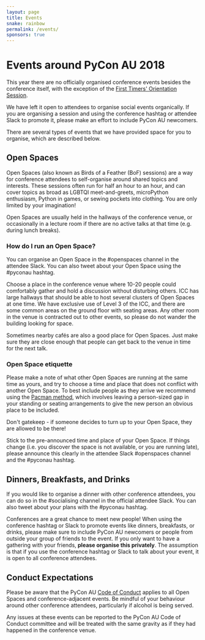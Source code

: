 ```yaml
---
layout: page
title: Events
snake: rainbow
permalink: /events/
sponsors: true
---
```


# Events around PyCon AU 2018

This year there are no officially organised conference events besides the conference itself, with the exception of the [First Timers' Orientation Session](/talks/899-first-timers-session/).

We have left it open to attendees to organise social events organically. If you are organising a session and using the conference hashtag or attendee Slack to promote it, please make an effort to include PyCon AU newcomers.

There are several types of events that we have provided space for you to organise, which are described below.

## Open Spaces

Open Spaces (also known as Birds of a Feather (BoF) sessions) are a way for conference attendees to self-organise around shared topics and interests. These sessions often run for half an hour to an hour, and can cover topics as broad as LGBTQI meet-and-greets, microPython enthusiasm, Python in games, or sewing pockets into clothing. You are only limited by your imagination!

Open Spaces are usually held in the hallways of the conference venue, or occasionally in a lecture room if there are no active talks at that time (e.g. during lunch breaks). 

### How do I run an Open Space?

You can organise an Open Space in the #openspaces channel in the attendee Slack. You can also tweet about your Open Space using the #pyconau hashtag.

Choose a place in the conference venue where 10-20 people could comfortably gather and hold a discussion without disturbing others. ICC has large hallways that should be able to host several clusters of Open Spaces at one time. We have exclusive use of Level 3 of the ICC, and there are some common areas on the ground floor with seating areas. Any other room in the venue is contracted out to other events, so please do not wander the building looking for space.

Sometimes nearby cafés are also a good place for Open Spaces. Just make sure they are close enough that people can get back to the venue in time for the next talk.

### Open Space etiquette

Please make a note of what other Open Spaces are running at the same time as yours, and try to choose a time and place that does not conflict with another Open Space. To best include people as they arrive we recommend using the [Pacman method](http://ericholscher.com/blog/2017/aug/2/pacman-rule-conferences/), which involves leaving a person-sized gap in your standing or seating arrangements to give the new person an obvious place to be included.

Don't gatekeep - if someone decides to turn up to your Open Space, they are allowed to be there!

Stick to the pre-announced time and place of your Open Space. If things change (i.e. you discover the space is not available, or you are running late), please announce this clearly in the attendee Slack #openspaces channel and the #pyconau hashtag.


## Dinners, Breakfasts, and Drinks

If you would like to organise a dinner with other conference attendees, you can do so in the #socialising channel in the official attendee Slack. You can also tweet about your plans with the #pyconau hashtag.

Conferences are a great chance to meet new people! When using the conference hashtag or Slack to promote events like dinners, breakfasts, or drinks, please make sure to include PyCon AU newcomers or people from outside your group of friends to the event. If you only want to have a gathering with your friends, **please organise this privately**. The assumption is that if you use the conference hashtag or Slack to talk about your event, it is open to all conference attendees.


## Conduct Expectations

Please be aware that the PyCon AU [Code of Conduct](/conduct) applies to all Open Spaces and conference-adjacent events. Be mindful of your behaviour around other conference attendees, particularly if alcohol is being served.

Any issues at these events can be reported to the PyCon AU Code of Conduct committee and will be treated with the same gravity as if they had happened in the conference venue.
